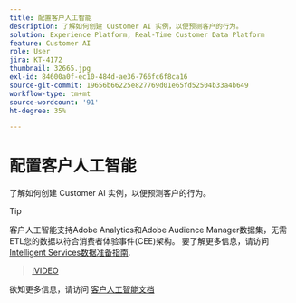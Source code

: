 ```yaml
---
title: 配置客户人工智能
description: 了解如何创建 Customer AI 实例，以便预测客户的行为。
solution: Experience Platform, Real-Time Customer Data Platform
feature: Customer AI
role: User
jira: KT-4172
thumbnail: 32665.jpg
exl-id: 84600a0f-ec10-484d-ae36-766fc6f8ca16
source-git-commit: 19656b66225e827769d01e65fd52504b33a4b649
workflow-type: tm+mt
source-wordcount: '91'
ht-degree: 35%

---
```


# 配置客户人工智能

了解如何创建 Customer AI 实例，以便预测客户的行为。

>[!TIP]
>
>客户人工智能支持Adobe Analytics和Adobe Audience Manager数据集，无需ETL您的数据以符合消费者体验事件(CEE)架构。 要了解更多信息，请访问 [Intelligent Services数据准备指南](https://experienceleague.adobe.com/docs/experience-platform/intelligent-services/data-preparation.html).

>[!VIDEO](https://video.tv.adobe.com/v/32665?quality=12&learn=on)

欲知更多信息，请访问 [客户人工智能文档](https://experienceleague.adobe.com/docs/experience-platform/intelligent-services/customer-ai/overview.html)

